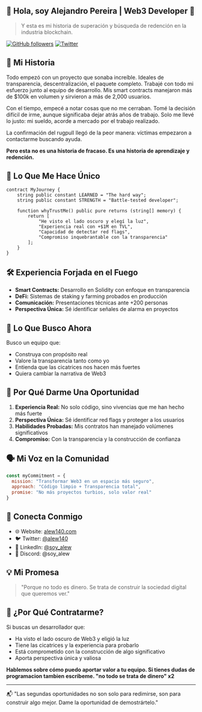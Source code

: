 
## 👋 Hola, soy Alejandro Pereira | Web3 Developer 🚀

> Y esta es mi historia de superación y búsqueda de redención en la industria blockchain.

[![GitHub followers](https://img.shields.io/github/followers/alew140?style=social)](https://github.com/alew140)
[![Twitter](https://img.shields.io/twitter/follow/alew140?style=social)](https://twitter.com/alew140)

## 📖 Mi Historia

Todo empezó con un proyecto que sonaba increíble. Ideales de transparencia, descentralización, el paquete completo. Trabajé con todo mi esfuerzo junto al equipo de desarrollo. Mis smart contracts manejaron más de $100k en volumen y sirvieron a más de 2,000 usuarios.

Con el tiempo, empecé a notar cosas que no me cerraban. Tomé la decisión difícil de irme, aunque significaba dejar atrás años de trabajo. Solo me llevé lo justo: mi sueldo, acorde a mercado por el trabajo realizado.

La confirmación del rugpull llegó de la peor manera: víctimas empezaron a contactarme buscando ayuda.

**Pero esta no es una historia de fracaso. Es una historia de aprendizaje y redención.**

## 💪 Lo Que Me Hace Único

```solidity
contract MyJourney {
    string public constant LEARNED = "The hard way";
    string public constant STRENGTH = "Battle-tested developer";
    
    function whyTrustMe() public pure returns (string[] memory) {
        return [
            "He visto el lado oscuro y elegí la luz",
            "Experiencia real con +$1M en TVL",
            "Capacidad de detectar red flags",
            "Compromiso inquebrantable con la transparencia"
        ];
    }
}
```

## 🛠️ Experiencia Forjada en el Fuego

- **Smart Contracts:** Desarrollo en Solidity con enfoque en transparencia
- **DeFi:** Sistemas de staking y farming probados en producción
- **Comunicación:** Presentaciones técnicas ante +200 personas
- **Perspectiva Única:** Sé identificar señales de alarma en proyectos

## 🎯 Lo Que Busco Ahora

Busco un equipo que:
- Construya con propósito real
- Valore la transparencia tanto como yo
- Entienda que las cicatrices nos hacen más fuertes
- Quiera cambiar la narrativa de Web3

## 🌟 Por Qué Darme Una Oportunidad

1. **Experiencia Real:** No solo código, sino vivencias que me han hecho más fuerte
2. **Perspectiva Única:** Sé identificar red flags y proteger a los usuarios
3. **Habilidades Probadas:** Mis contratos han manejado volúmenes significativos
4. **Compromiso:** Con la transparencia y la construcción de confianza

## 🗣️ Mi Voz en la Comunidad

```javascript
const myCommitment = {
  mission: "Transformar Web3 en un espacio más seguro",
  approach: "Código limpio + Transparencia total",
  promise: "No más proyectos turbios, solo valor real"
}
```

## 📱 Conecta Conmigo

- 🌐 Website: [alew140.com](https://alew140.com)
- 🐦 Twitter: [@alew140](https://twitter.com/alew140)
- 💼 LinkedIn: [@soy_alew](https://linkedin.com/in/soy_alew)
- 💬 Discord: @soy_alew

## 💡 Mi Promesa

> "Porque no todo es dinero. Se trata de construir la sociedad digital que queremos ver."

## 🤝 ¿Por Qué Contratarme?

Si buscas un desarrollador que:
- Ha visto el lado oscuro de Web3 y eligió la luz
- Tiene las cicatrices y la experiencia para probarlo
- Está comprometido con la construcción de algo significativo
- Aporta perspectiva única y valiosa

**Hablemos sobre cómo puedo aportar valor a tu equipo. Si tienes dudas de programacion tambien escribeme. "no todo se trata de dinero" x2**

---

📬 "Las segundas oportunidades no son solo para redimirse, son para construir algo mejor. Dame la oportunidad de demostrártelo."
